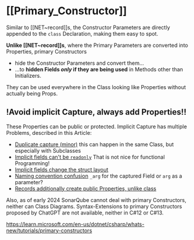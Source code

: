 
# [[Primary_Constructor]]

Similar to [[NET~record]]s, the Constructor Parameters are 
directly appended to the `class` Declaration, making them easy to spot. 

__Unlike [[NET~record]]s__, where the Primary Parameters are converted into Properties, 
primary Constructors 
- hide the Constructor Parameters and convert them... 
- ...to __hidden Fields _only_ if they are being used__ in Methods other than Initializers. 

They can be used everywhere in the Class looking like Properties without actually being Props.  

## !Avoid implicit Capture, always add Properties!! 

These Properties can be public or protected. 
Implicit Capture has multiple Problems, described in this Article: 
- [Duplicate capture (minor)](https://andrewlock.net/thoughts-about-primary-constructors-3-pros-and-5-cons/#duplicate-capture-minor-) this can happen in the same Class, but especially with Subclasses
- [Implicit fields can't be `readonly`](https://andrewlock.net/thoughts-about-primary-constructors-3-pros-and-5-cons/#implicit-fields-can-t-be-readonly) That is not nice for functional Programming! 
- [Implicit fields change the struct layout](https://andrewlock.net/thoughts-about-primary-constructors-3-pros-and-5-cons/#implicit-fields-change-the-struct-layout) 
- [Naming convention confusion](https://andrewlock.net/thoughts-about-primary-constructors-3-pros-and-5-cons/#naming-convention-confusion)  `_arg` for the captured Field or `arg` as a parameter? 
- [Records additionally create public Properties, unlike class](https://andrewlock.net/thoughts-about-primary-constructors-3-pros-and-5-cons/#record-confusion) 

Also, as of early 2024 SonarQube cannot deal with primary Constructors, 
neither can Class Diagrams. 
Syntax-Extensions to primary Constructors proposed by ChatGPT are not available, neither in C#12 or C#13. 

https://learn.microsoft.com/en-us/dotnet/csharp/whats-new/tutorials/primary-constructors

